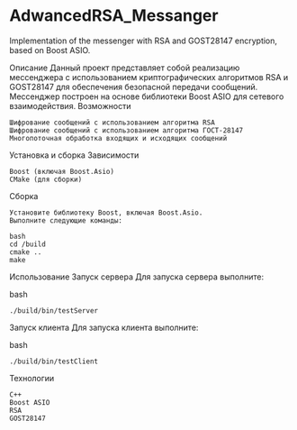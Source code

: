 # AdwancedRSA_Messanger
Implementation of the messenger with RSA and GOST28147 encryption, based on Boost ASIO.

Описание
Данный проект представляет собой реализацию мессенджера с использованием криптографических алгоритмов RSA и GOST28147 для обеспечения безопасной передачи сообщений. Мессенджер построен на основе библиотеки Boost ASIO для сетевого взаимодействия.
Возможности

    Шифрование сообщений с использованием алгоритма RSA
    Шифрование сообщений с использованием алгоритма ГОСТ-28147
    Многопоточная обработка входящих и исходящих сообщений

Установка и сборка
Зависимости

    Boost (включая Boost.Asio)
    CMake (для сборки)

Сборка

    Установите библиотеку Boost, включая Boost.Asio.
    Выполните следующие команды:

    bash
    cd /build
    cmake ..
    make

Использование
Запуск сервера
Для запуска сервера выполните:

bash

    ./build/bin/testServer

Запуск клиента
Для запуска клиента выполните:

bash

    ./build/bin/testClient

Технологии

    C++
    Boost ASIO
    RSA
    GOST28147

